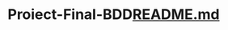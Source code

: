 # Proiect-Final-BDD[README.md](https://github.com/Robert804S/Proiect-Final-BDD/files/11423570/README.md)
